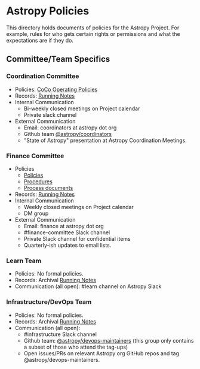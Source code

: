 # Astropy Policies

This directory holds documents of policies for the Astropy Project.  For example, rules for who gets certain rights or permissions and what the expectations are if they do.

## Committee/Team Specifics

### Coordination Committee
- Policies: [CoCo Operating Policies](coco-operating-policies.md)
- Records: [Running Notes](https://docs.google.com/document/d/1t7gEE6gIgNUCyObQFq3aYFMcOh4V4m27CNrxBGYwQuw/edit)
- Internal Communication
  - Bi-weekly closed meetings on Project calendar
  - Private slack channel
- External Communication
  - Email: coordinators at astropy dot org
  - Github team [@astropy/coordinators](https://github.com/orgs/astropy/teams/coordinators)
  - "State of Astropy" presentation at Astropy Coordination Meetings.

### Finance Committee
- Policies
  - [Policies](../finance/process/policies.rst)
  - [Procedures](../finance/process/procedures.rst)
  - [Process documents](../finance/process)
- Records: [Running Notes](https://docs.google.com/document/d/1OpSEtJC0jQINTB-YNexxgnHX7-J6HRSkiPKYWBSCOfg/edit#heading=h.sbqrluwi12sn)
- Internal Communication
  - Weekly closed meetings on Project calendar
  - DM group
- External Communication
  - Email: finance at astropy dot org
  - #finance-committee Slack channel
  - Private Slack channel for confidential items
  - Quarterly-ish updates to email lists.

### Learn Team
- Policies: No formal policies.
- Records: Archival [Running Notes](https://docs.google.com/document/d/1T6FL0_XhnMEtI1Qq_KNZZzD0HNuVR3wHhhDYj9d21z0/edit)
- Communication (all open): #learn channel on Astropy Slack

### Infrastructure/DevOps Team
- Policies: No formal policies. 
- Records: Archival [Running Notes](https://docs.google.com/document/d/15JSFh3OMF9Iz6ov3q_xxGO_BL8hRnuse4IMUrqEIvcg/edit)
- Communication (all open):
  - #infrastructure Slack channel
  - Github team: [@astropy/devops-maintainers](https://github.com/orgs/astropy/teams/devops-maintainers) 
    (this group only contains a subset of those who attend the tag-ups)
  - Open issues/PRs on relevant Astropy org GitHub repos and tag @astropy/devops-maintainers.

